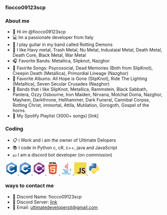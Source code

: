 ### fiocco09123scp

### About me

- 👋 Hi im @fiocco09123scp
- 💻 Im a passionate developer from Italy
- 🎸 I play guitar in my band called Rotting Demons
- 🎵 I like Havy metal, Trash Metal, Nu Metal, Industaial Metal, Death Metal, Death Core, Black Metal, War Metal
- 🎧 Favorite Bands: Metallica, Slipknot, Nazghor
- 🎹 Favirite Songs: Psycosocial, Dead Memories (Both from SlipKnot), Creepin Death (Metallica), Primordial Lineage (Nazghor)
- 🎤 Favorite Albums: All Hope is Gone (SlipKnot), Ride The Lighting (Metallica), Seven Secular Crusades (Nazghor)
- 🎻 Bands that i like SlipKnot, Metallica, Rammstein, Black Sabbath, Pantera, Ozzy Osbourne, Iron Maiden, Nirvana, Molchat Doma, Nazghor, Mayhem, Darkthrone, Hellhammer, Dark Funeral, Cannibal Corpse, Rotting Christ, immortal, Attila, Mutilation, Gorogoth, Gospel of the horns.
- 🎲 My Spotify Playlist (3000+ songs) [link][
](https://open.spotify.com/playlist/7y7HYCEwZ26g7ro13lD2rJ?si=QEO_yQwORNqKXEUtMQCq4w)
### Coding 

- 📋 i Work and i am the owner of Ultimate Delopers 
- 📚 I code in Python c, c#, c++, java and JavaScript
- 💶 I am a discord bot developer (on commission)

<p align="left"> <a href="https://www.cprogramming.com/" target="_blank" rel="noreferrer"> <img src="https://raw.githubusercontent.com/devicons/devicon/master/icons/c/c-original.svg" alt="c" width="40" height="40"/> </a> <a href="https://www.w3schools.com/cpp/" target="_blank" rel="noreferrer"> <img src="https://raw.githubusercontent.com/devicons/devicon/master/icons/cplusplus/cplusplus-original.svg" alt="cplusplus" width="40" height="40"/> </a> <a href="https://www.w3schools.com/cs/" target="_blank" rel="noreferrer"> <img src="https://raw.githubusercontent.com/devicons/devicon/master/icons/csharp/csharp-original.svg" alt="csharp" width="40" height="40"/> </a> <a href="https://www.w3.org/html/" target="_blank" rel="noreferrer"> <img src="https://raw.githubusercontent.com/devicons/devicon/master/icons/html5/html5-original-wordmark.svg" alt="html5" width="40" height="40"/> </a> <a href="https://www.java.com" target="_blank" rel="noreferrer"> <img src="https://raw.githubusercontent.com/devicons/devicon/master/icons/java/java-original.svg" alt="java" width="40" height="40"/> </a> <a href="https://developer.mozilla.org/en-US/docs/Web/JavaScript" target="_blank" rel="noreferrer"> <img src="https://raw.githubusercontent.com/devicons/devicon/master/icons/javascript/javascript-original.svg" alt="javascript" width="40" height="40"/> </a> <a href="https://www.python.org" target="_blank" rel="noreferrer"> <img src="https://raw.githubusercontent.com/devicons/devicon/master/icons/python/python-original.svg" alt="python" width="40" height="40"/> </a> </p>

### ways to contact me

- 📗 Discord Name: fiocco09123scp
- 📄 Discord Server: [link](https://discord.gg/QZ9yRbANXb)
- 📧 Email: ultimatedevelopersit@gmail.com
